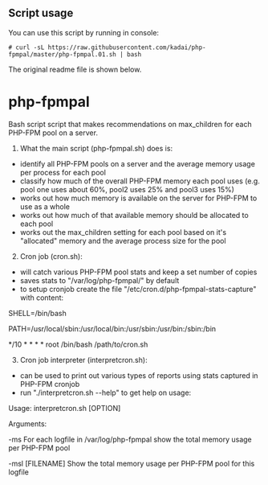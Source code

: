 ## Script usage
You can use this script by running in console:

    # curl -sL https://raw.githubusercontent.com/kadai/php-fpmpal/master/php-fpmpal.01.sh | bash

The original readme file is shown below.

# php-fpmpal
Bash script script that makes recommendations on max_children for each PHP-FPM pool on a server.

1) What the main script (php-fpmpal.sh) does is:
* identify all PHP-FPM pools on a server and the average memory usage
per process for each pool
* classify how much of the overall PHP-FPM memory each pool uses (e.g.
pool one uses about 60%, pool2 uses 25% and pool3 uses 15%)
* works out how much memory is available on the server for PHP-FPM to
use as a whole
* works out how much of that available memory should be allocated to
each pool
* works out the max_children setting for each pool based on it's
"allocated" memory and the average process size for the pool

2) Cron job (cron.sh):
* will catch various PHP-FPM pool stats and keep a set number of copies
* saves stats to "/var/log/php-fpmpal/" by default
* to setup cronjob create the file "/etc/cron.d/php-fpmpal-stats-capture" with content:

SHELL=/bin/bash

PATH=/usr/local/sbin:/usr/local/bin:/usr/sbin:/usr/bin:/sbin:/bin

*/10 * * * * root /bin/bash /path/to/cron.sh




3) Cron job interpreter (interpretcron.sh):
* can be used to print out various types of reports using stats captured in PHP-FPM cronjob
* run "./interpretcron.sh --help" to get help on usage:

Usage: interpretcron.sh [OPTION]

Arguments:

  -ms                   For each logfile in /var/log/php-fpmpal show the total memory usage per PHP-FPM pool
  
  -msl [FILENAME]       Show the total memory usage per PHP-FPM pool for this logfile


